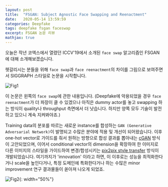 ```yaml
---
layout: post
title:  "FSGAN: Subject Agnostic Face Swapping and Reenactment"
date:   2020-05-14 13:59:59
categories: Deepfake
tags: deepfake fsgan faceswap 
excerpt: FSGAN 논문 리뷰
mathjax: true
---
```


오늘은 작년 코엑스에서 열렸던 ICCV'19에서 소개된 `face swap` 알고리즘인 FSGAN에 대해 소개해보겠습니다.


헷갈리시는 분들을 위해 `face swap`과 `face reenactment`의 차이를 그림으로 보여주면서 SIGGRAPH 스타일로 논문을 시작합니다.

![Fig1](https://jiryang.github.io/img/faceswap_vs_facereenactment.JPG "Face Swap vs. Face Reenactment")

이 논문은 왼쪽의 `face swap`에 관한 내용입니다.
(Deepfake에 악용되었을 경우 `face reenactment`가 더 파장이 클 수 있겠으나 아직은 dummy actor를 놓고 swapping 하는 방식이 quality나 throughput 측면에서 더 낫습니다. 하지만 양쪽 모두 기술이 발전하고 있으니 계속 지켜봐야죠.)


Training data의 분포를 따르는 새로운 instance를 합성하는 `GAN (Generative Adversarial Network)`이 발명되고 수많은 분야에 적용 및 개선이 되어왔습니다. 이후 one-hot vector로 가이드를 줘서 원하는 방향으로 합성 결과를 뽑아내는 [cGAN](https://arxiv.org/pdf/1411.1784.pdf) 방식이 고안되었으며, 이어서 conditional vector의 dimension을 확장하여 한 이미지로 다른 이미지의 스타일을 가이드하여 변경/합성시키는 [pix2pix style transfer](https://arxiv.org/pdf/1611.07004.pdf) 방식이 개발되었습니다. 여기까지가 'innovation' 이라고 하면, 이 이후로는 성능을 최적화한다거나 scale을 높인다거나, 특정 도메인에 특화한다거나 하는 수많은 minor improvement 연구 결과물들이 쏟아져 나오게 되었죠.

![Fig2](https://jiryang.github.io/img/tech_s_curve.png "Innovation S-Curve"){: width="50%"}



